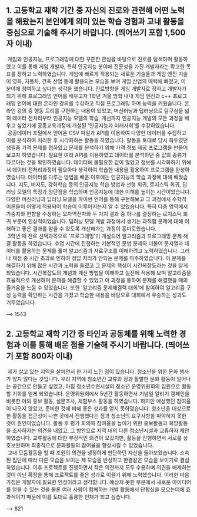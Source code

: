 ## 1. 고등학교 재학 기간 중 자신의 진로와 관련해 어떤 노력을 해왔는지 본인에게 의미 있는 학습 경험과 교내 활동을 중심으로 기술해 주시기 바랍니다. (띄어쓰기 포함 1,500자 이내)  

&nbsp;게임과 인공지능, 프로그래밍에 대한 꾸준한 관심을 바탕으로 진로를 탐색하며 활동하였고 이를 통해 게임 개발자, 특히 인공지능 분야에 전문성을 가진 개발자라는 확고한 목표를 정하고 노력하였습니다. 
게임에 빠르게 적용되는 새로운 기술들과 게임 엔진 기술이 영화, 자동차, 건축 산업 등에 활용되는 모습을 보며 게임 산업의 매력에 빠졌고, 이 분야에 참여하고 싶다는 생각을 했습니다. 
진로방향을 게임 개발자로 정하고 개발자가 되기 위해 프로그래밍 언어를 배우고자 1학년 겨울 방학 내내 게임 엔진과 c++ 프로그래밍 언어에 대한 온라인 강의를 수강하고 직접 프로그래밍 하며 능력을 키웠습니다. 
온라인 강의 중 행동 트리를 구현하는 내용이 있었고, 머신러닝과 딥러닝으로 탐구심을 넓혀 데이터 전처리부터 인공지능 모델의 학습, 개선까지 인공지능 개발의 모든 과정을 배우고 싶었기에 공동교육과정에 개설된 '인공지능과 미래사회'를 수강하였습니다.  
&nbsp;공공데이터 포털에서 얻어온 CSV 파일과 API를 이용하여 다양한 데이터를 수집하고 이를 분석하여 처리한 후 시각화하는 활동을 하였습니다. 
활동을 토대로 당시 화두였던 생필품 가격 문제를 접하였고 문제를 분석하기 위해 가격 정보 제공 프로그램을 만들어 보고자 하였습니다. 
필요한 여러 API를 이용하였고 데이터를 분석하던 중 값의 종류가 다르다는 것을 확인하였습니다. 
데이터에 불필요한 값이 많았고 정보를 시각화하기 위해서 데이터 전처리과정이 필요하다 생각하여 학습한 내용을 활용하여 프로그램을 완성하였습니다. 
데이터를 다루는 방법을 배운 이후에는 인공지능의 학습 과정에 대해 배웠습니다. 
지도, 비지도, 강화학습 등의 인공지능 학습 방법과 선형 회귀, 로지스틱 회귀, 딥러닝 모델의 특징과 장단점을 학습하며 인공지능에 대한 이해를 높이는 시간이었습니다. 
다양한 머신러닝과 딥러닝 모델을 파이썬 언어를 통해 구현해보고 그 과정에서 수학적 이론들이 어떻게 적용되어 학습이 이루어지는지 알 수 있었습니다. 
특히 다중 영역에서 가중치와 편향을 수정하는 오차역전차와 두 가지 결과 중 하나를 결정하는 로지스틱 회귀 부분이 인상적이었습니다. 
딥러닝 모델 개발 과정에서 생기는 과적합 문제에 대해 이해하고 좋은 결과를 얻을 수 있도록 개선해가는 과정이 흥미로웠습니다.  
&nbsp;3학년 때 진로 선택과목으로 '프로그래밍'이 개설되어 알고리즘과 프로그래밍 문제 해결 활동을 하였습니다. 
수업 시간에 진행하는 기본적인 문법 문제와 더불어 문자열과 데이터를 활용하는 문제를 풀며 알고리즘과 자료구조를 이해하려고 노력하였습니다. 
그러나 채점 중 시간 초과로 인하여 정답 처리가 안되는 문제를 마주하였습니다. 
이 문제를 해결하기 위해 많은 시간과 노력을 들였고 그 문제의 핵심이 시간복잡도라는 것을 알게 되었습니다. 
시간복잡도의 개념과 계산 방법을 이해하고 실전에 적용해 보며 알고리즘을 효율적으로 개선하며 문제를 해결할 수 있었고 이 과정을 통하여 문제를 해결했을 때의 즐거움을 느낄 수 있었습니다. 
또한 '알고리즘 문제해결력 대회'에 참여하여 알고리즘 구성 능력을 확인하는 시간을 가졌고 학습한 내용을 바탕으로 대회에서 우승하는 성과도 거두었습니다.

--> 1543

## 2. 고등학교 재학 기간 중 타인과 공동체를 위해 노력한 경험과 이를 통해 배운 점을 기술해 주시기 바랍니다. (띄어쓰기 포함 800자 이내)  

&nbsp;제가 살고 있는 지역을 살피면서 한 가지 느낀 점이 있습니다. 
청소년을 위한 문화 행사가 많지 않다는 것입니다. 
우리 지역에 청소년간 교류의 장과 활발한 문화 활동이 일어나는 공간으로 만들고 싶었고, 마침 청소년수련시설의 청소년 운영위원회의 임원으로 활동할 기회를 얻게 되었습니다. 
운영위원회에서 5년간 활동하면서 기념일 알리기 캠페인을 비롯한 야외 홍보 활동, 설문조사, 체험부스 활동을 하였습니다. 
하지만 예상했던 참여율이 나오지 않았고, 준비한 것에 비해 좋은 성과를 얻지 못하였습니다. 
청소년을 대상으로 한 활동을 접근성이 나쁜 곳에서 진행했다는 점과 청소년의 요구사항을 파악하지 못한 것이 원인이었습니다. 
활동 후 평가 회의때 참여율을 높이기 위한 홍보활동과 희망활동을 조사하자는 의견을 내었고, 그 방안으로 지역 내의 다른 청소년시설과 교류하자 제안하였습니다. 
교류활동에 대한 부정적인 의견이 오갔지만, 활동을 진행하면서 서로를 상호보완하며 최종적으로 문화활동의 참여율을 향상시킬 수 있었습니다.  
&nbsp;교내 모둠활동을 할 때 조원의 의견을 냉정하게 판단하던 자신을 돌아보았습니다. 
소속된 집단에 따라 다른 모습을 보이는 제 모습을 반성하고 한결같은 모습을 보이기로 결심하였습니다. 
이후 프로젝트를 진행하면서 작은 의견까지 모두 수용하며 의견을 배제하는 것이 아닌 확장을 통해 프로젝트를 좋은 성과로 이끌기 위해 노력했습니다. 
이러한 마음가짐은 개발자에 필요한 인성이라고 생각합니다. 
예상치 못한 부분에서 새로운 아이디어를 얻을 수 있는 것을 물론 여러 사람이 함께하는 개발 활동에서 단합심을 모으는데에 효과적이기 때문에 이를 토대로 훌륭한 인재가 되고 싶습니다.

--> 821
